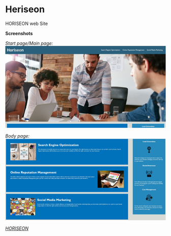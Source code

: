 # Heriseon
HORISEON web Site

<b>Screenshots</b>

<i>Start page/Main page: </i>
<img src="assets/images/MainPage.jpg" alt="Main Page">

<i>Body page: </i>
<img src="assets/images/BodyPage.jpg" alt="Body Page">


<i> 
<a href="https://beshayr2020.github.io/Horiseon-web-development/">HORISEON</a>
</i>
